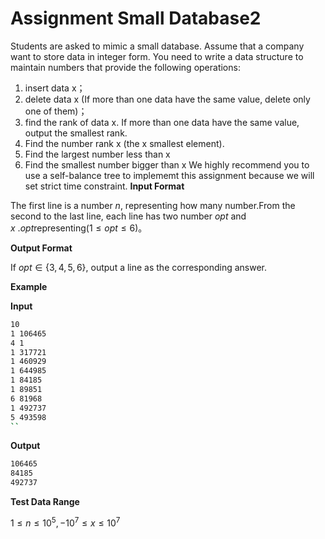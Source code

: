 # Assignment Small Database2 

Students are asked to mimic a small database. Assume that a company want to store data in integer form.
You need to write a data structure to maintain numbers that provide the following operations: 
1. insert data x；
2. delete data x (If more than one data have the same value, delete only one of them)；
3. find the rank of data x. If more than one data have the same value, output the smallest rank.
4. Find the number rank x (the x smallest element).
5. Find the largest number less than x
6. Find the smallest number bigger than x
We highly recommend you to use a self-balance tree to implememt this assignment because we will set strict time constraint.
**Input Format**

The first line is a number $n$, representing how many number.From the second to the last line, each line has two number $opt$ and $x$ .$opt$representing$(1≤opt≤6)$。

**Output Format**

If $opt \in \lbrace 3, 4, 5, 6 \rbrace$, output a line as the corresponding answer.

**Example**

**Input**

```bash
10
1 106465
4 1
1 317721
1 460929
1 644985
1 84185
1 89851
6 81968
1 492737
5 493598
``
```

**Output**

```bash
106465
84185
492737
```

**Test Data Range**

$1≤n≤10^5, -10^7≤x≤10^7$